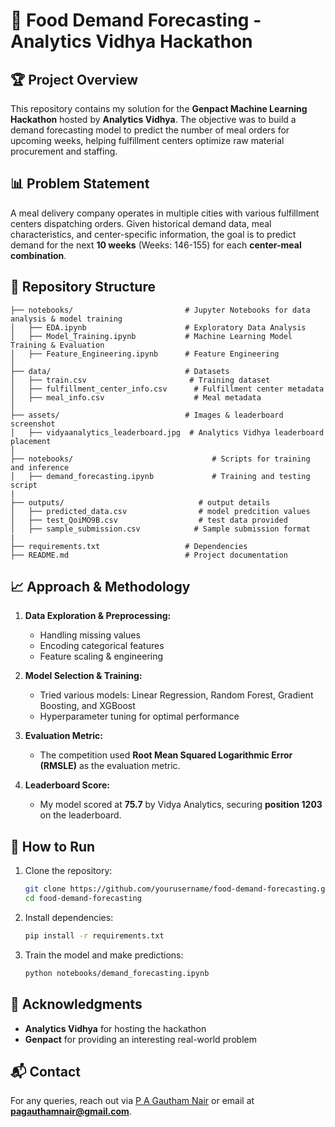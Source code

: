 # 📌 Food Demand Forecasting - Analytics Vidhya Hackathon

## 🏆 Project Overview
This repository contains my solution for the **Genpact Machine Learning Hackathon** hosted by **Analytics Vidhya**. The objective was to build a demand forecasting model to predict the number of meal orders for upcoming weeks, helping fulfillment centers optimize raw material procurement and staffing.

## 📊 Problem Statement
A meal delivery company operates in multiple cities with various fulfillment centers dispatching orders. Given historical demand data, meal characteristics, and center-specific information, the goal is to predict demand for the next **10 weeks** (Weeks: 146-155) for each **center-meal combination**.

## 📂 Repository Structure
```
├── notebooks/                         # Jupyter Notebooks for data analysis & model training
│   ├── EDA.ipynb                      # Exploratory Data Analysis
│   ├── Model_Training.ipynb           # Machine Learning Model Training & Evaluation
│   ├── Feature_Engineering.ipynb      # Feature Engineering
│
├── data/                              # Datasets
│   ├── train.csv                       # Training dataset
│   ├── fulfillment_center_info.csv      # Fulfillment center metadata
│   ├── meal_info.csv                    # Meal metadata
│
├── assets/                            # Images & leaderboard screenshot
│   ├── vidyaanalytics_leaderboard.jpg  # Analytics Vidhya leaderboard placement
│
├── notebooks/                               # Scripts for training and inference
│   ├── demand_forecasting.ipynb             # Training and testing script
|
├── outputs/                              # output details
│   ├── predicted_data.csv                # model predcition values
│   ├── test_QoiMO9B.csv                  # test data provided
│   ├── sample_submission.csv            # Sample submission format
|
├── requirements.txt                   # Dependencies
├── README.md                          # Project documentation
```

## 📈 Approach & Methodology
1. **Data Exploration & Preprocessing:**
   - Handling missing values
   - Encoding categorical features
   - Feature scaling & engineering

2. **Model Selection & Training:**
   - Tried various models: Linear Regression, Random Forest, Gradient Boosting, and XGBoost
   - Hyperparameter tuning for optimal performance

3. **Evaluation Metric:**
   - The competition used **Root Mean Squared Logarithmic Error (RMSLE)** as the evaluation metric.

4. **Leaderboard Score:**
   - My model scored at **75.7** by Vidya Analytics, securing **position 1203** on the leaderboard.

## 🚀 How to Run
1. Clone the repository:
   ```bash
   git clone https://github.com/yourusername/food-demand-forecasting.git
   cd food-demand-forecasting
   ```
2. Install dependencies:
   ```bash
   pip install -r requirements.txt
   ```
3. Train the model and make predictions:
   ```bash
   python notebooks/demand_forecasting.ipynb
   ```


## 📜 Acknowledgments
- **Analytics Vidhya** for hosting the hackathon
- **Genpact** for providing an interesting real-world problem

## 📬 Contact
For any queries, reach out via [P A Gautham Nair](https://www.linkedin.com/in/pagauthamnair) or email at **pagauthamnair@gmail.com**.
